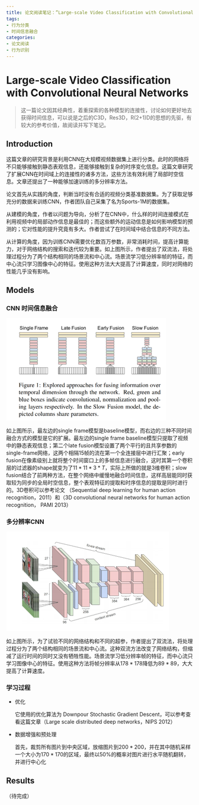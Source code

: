 ```yaml
---
title: 论文阅读笔记：”Large-scale Video Classification with Convolutional Neural Networks“
tags: 
- 行为分类
- 时间信息融合
categories:
- 论文阅读
- 行为识别
---
```


# Large-scale Video Classification with Convolutional Neural Networks

> 这一篇论文因其经典性，着重探索的各种模型的连接性，讨论如何更好地去获得时间信息，可以说是之后的C3D，Res3D，R(2+1)D的思想的先驱，有较大的参考价值，故阅读并写下笔记。

## Introduction

这篇文章的研究背景是利用CNN在大规模视频数据集上进行分类。此时的网络将不只能够接触到静态表观信息，还能够接触到复杂的时序变化信息。这篇文章研究了扩展CNN在时间域上的连接性的诸多方法，这些方法有效利用了局部时空信息。文章还提出了一种能够加速训练的多分辨率方法。

论文首先从实践的角度，判断当时没有合适的视频分类基准数据集。为了获取足够充分的数据来训练CNN，作者团队自己采集了名为Sports-1M的数据集。

从建模的角度，作者以问题为导向，分析了在CNN中，什么样的时间连接模式在利用视频中的局部动作信息是最佳的；而这些额外的运动信息是如何影响模型的预测的；它对性能的提升究竟有多大。作者尝试了在时间域中结合信息的不同方法。

从计算的角度，因为训练CNN需要优化数百万参数，非常消耗时间，提高计算能力，对于网络结构的搜索和迭代较为重要。如上图所示，作者提出了双流法，将处理过程分为了两个结构相同的场景流和中心流。场景流学习低分辨率帧的特征，而中心流只学习图像中心的特征。使用这种方法大大提高了计算速度，同时对网络的性能几乎没有影响。

## Models

### CNN 时间信息融合

<img src="https://raw.githubusercontent.com/coelien/image-hosting/master/img/202112231703437.png" alt="image-20211223170350392" style="zoom:50%;" />

如上图所示，最左边的single frame模型是baseline模型，而右边的三种不同时间融合方式的模型是它的扩展。最左边的single frame baseline模型只提取了视频中的静态表观信息；第二个late fusion模型设置了两个平行的且共享参数的single-frame网络，这两个相隔15帧的流在第一个全连接层中进行汇聚；early fusion在像素级别上就将整个时间窗口上的多帧信息进行融合，这时其第一个卷积层的过滤器的shape就变为了$11*11*3*T$​​，实际上所做的就是3维卷积；slow fusion结合了前两种方法，在整个网络中缓慢地融合时间信息，这样高层能同时获取较为同步的全局时空信息，整个表观特征的提取和时序信息的提取是同时进行的。3D卷积可以参考论文 （Sequential deep learning for human action recognition，2011）和（3D convolutional neural networks for human action recognition， PAMI 2013）

### 多分辨率CNN

<img src="https://raw.githubusercontent.com/coelien/image-hosting/master/img/202112231704560.png" alt="image-20211223170415501" style="zoom:50%;" />

如上图所示，为了试验不同的网络结构和不同的超参，作者提出了双流法，将处理过程分为了两个结构相同的场景流和中心流。这种双流方法改变了网络结构，但缩减了运行时间的同时又没有牺牲性能。场景流学习低分辨率帧的特征，而中心流只学习图像中心的特征。使用这种方法将帧分辨率从$178*178$降低为$89*89$，大大提高了计算速度。

### 学习过程

- 优化

  它使用的优化算法为 Downpour Stochastic Gradient Descent，可以参考查看这篇文章（Large scale distributed deep networks，NIPS 2012）

- 数据增强和预处理

  首先，裁剪所有图片到中央区域，放缩图片到$200*200$，并在其中随机采样一个大小为$170*170$的区域，最终以50%的概率对图片进行水平随机翻转，并进行中心化

## Results

（待完成）
